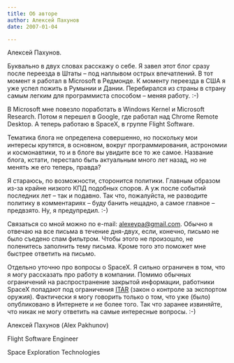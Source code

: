 ```yaml
---
title: Об авторе
author: Алексей Пахунов
date: 2007-01-04

---
```

Алексей Пахунов.

Буквально в двух словах расскажу о себе. Я завел этот блог сразу после переезда в Штаты &#8211; под наплывом острых впечатлений. В тот момент я работал в Microsoft в Редмонде. К моменту переезда в США я уже успел пожить в Румынии и Дании. Перебирался из страны в страну самым легким для программиста способом &#8211; меняя работу. :-)

В Microsoft мне повезло поработать в Windows Kernel и Microsoft Research. Потом я перешел в Google, где работал над Chrome Remote Desktop. А теперь работаю в SpaceX, в группе Flight Software.

Тематика блога не определена совершенно, но поскольку мои интересы крутятся, в основном, вокруг программирования, астрономии и космонавтики, то и в блоге вы увидите все то же самое. Название блога, кстати, перестало быть актуальным много лет назад, но не менять же его теперь, правда?

Я стараюсь, по возможности, сторонится политики. Главным образом из-за крайне низкого КПД подобных споров. А уж после событий последних лет &#8211; так и подавно. Так что, пожалуйста, не разводите политику в комментариях &#8211; буду банить нещадно, а самое главное &#8211; предвзято. Ну, я предупредил. :-)

Связаться со мной можно по e-mail: <alexeypa@gmail.com>. Обычно я отвечаю на все письма в течение дня-двух, если, конечно, письмо не было съедено спам фильтром. Чтобы этого не произошло, не поленитесь заполнить тему письма. Кроме того это поможет мне быстрее ответить на письмо.

Отдельно уточню про вопросы о SpaceX. Я сильно ограничен в том, что я могу рассказать про работу в компании. Помимо обычных ограничений на распространение закрытой информации, работники SpaceX попадают под ограничения [ITAR][1] (закон о контроле за экспортом оружия). Фактически я могу говорить только о том, что уже (было) опубликовано в Интернете и не более того. Так что заранее извиняйте, что никак не могу ответить на самые интересные вопросы. :-)

Алексей Пахунов (Alex Pakhunov)

Flight Software Engineer

Space Exploration Technologies

[1]: https://gov-relations.com/itar/
